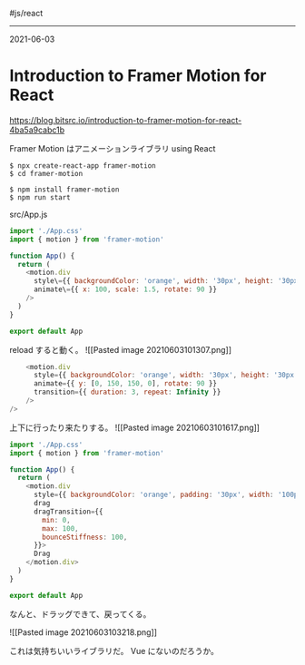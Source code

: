 #js/react 

---
2021-06-03

# Introduction to Framer Motion for React

https://blog.bitsrc.io/introduction-to-framer-motion-for-react-4ba5a9cabc1b

Framer Motion はアニメーションライブラリ using React

```shell
$ npx create-react-app framer-motion
$ cd framer-motion

$ npm install framer-motion
$ npm run start
```

src/App.js
```js
import './App.css'
import { motion } from 'framer-motion'

function App() {
  return (
    <motion.div
      style\={{ backgroundColor: 'orange', width: '30px', height: '30px' }}
      animate\={{ x: 100, scale: 1.5, rotate: 90 }}
    />
  )
}

export default App
```

reload すると動く。
![[Pasted image 20210603101307.png]]

```javascript
    <motion.div
      style={{ backgroundColor: 'orange', width: '30px', height: '30px' }}
      animate={{ y: [0, 150, 150, 0], rotate: 90 }}
      transition={{ duration: 3, repeat: Infinity }}
    />
/>
```
上下に行ったり来たりする。
![[Pasted image 20210603101617.png]]


```js
import './App.css'
import { motion } from 'framer-motion'

function App() {
  return (
    <motion.div
      style={{ backgroundColor: 'orange', padding: '30px', width: '100px' }}
      drag
      dragTransition={{
        min: 0,
        max: 100,
        bounceStiffness: 100,
      }}>
      Drag
    </motion.div>
  )
}

export default App

```

なんと、ドラッグできて、戻ってくる。

![[Pasted image 20210603103218.png]]

これは気持ちいいライブラリだ。
Vue にないのだろうか。



